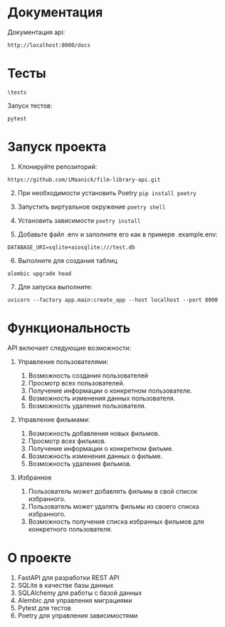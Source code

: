 # Документация
Документация api:


```
http://localhost:8000/docs
```

# Тесты


```
\tests
```


Запуск тестов:

```
pytest
```

# Запуск проекта

1. Клонируйте репозиторий:

```
https://github.com/iMaanick/film-library-api.git
```

2. При необходимости установить Poetry ```pip install poetry```

3. Запустить виртуальное окружение ```poetry shell```

4. Установить зависимости ```poetry install```


5. Добавьте файл .env и заполните его как в примере .example.env:

```
DATABASE_URI=sqlite+aiosqlite:///test.db
```
6. Выполните для создания таблиц

```
alembic upgrade head 
```

7. Для запуска выполните:
```
uvicorn --factory app.main:create_app --host localhost --port 8000
```

# Функциональность

API включает следующие возможности:
1. Управление пользователями:
   1.  Возможность создания пользователей
   2. Просмотр всех пользователей.
   3. Получение информации о конкретном пользователе.
   4. Возможность изменения данных пользователя.
   5. Возможность удаления пользователя.
2. Управление фильмами:

   1. Возможность добавления новых фильмов.
   2. Просмотр всех фильмов.
   3. Получение информации о конкретном фильме.
   4. Возможность изменения данных о фильме.
   5. Возможность удаления фильмов.
3. Избранное
   1. Пользователь может добавлять фильмы в свой список избранного.
   2. Пользователь может удалять фильмы из своего списка избранного.
   3. Возможность получения списка избранных фильмов для конкретного пользователя.
# О проекте
1. FastAPI для разработки REST API
2. SQLite в качестве базы данных
3. SQLAlchemy для работы с базой данных
4. Alembic для управления миграциями
5. Pytest для тестов
6. Poetry для управления зависимостями